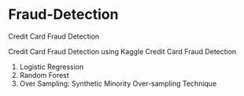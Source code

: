 # Fraud-Detection
Credit Card Fraud Detection

Credit Card Fraud Detection using Kaggle Credit Card Fraud Detection
  1)  Logistic Regression
  2)  Random Forest
  3)  Over Sampling: Synthetic Minority Over-sampling Technique
